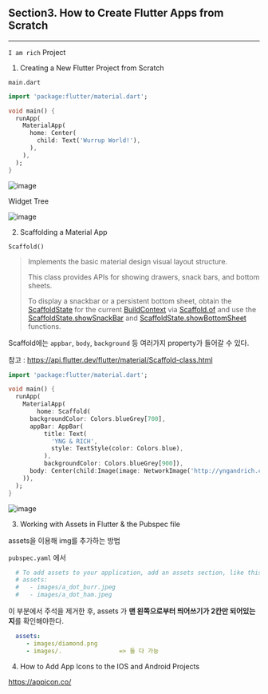 ## Section3. How to Create Flutter Apps from Scratch

---

`I am rich` Project

1. Creating a New Flutter Project from Scratch

`main.dart`

```dart
import 'package:flutter/material.dart';

void main() {
  runApp(
    MaterialApp(
      home: Center(
        child: Text('Wurrup World!'),
      ),
    ),
  );
}
```

![image](https://user-images.githubusercontent.com/43080040/80932165-3abc1800-8df9-11ea-9e85-b8c613f019d9.png)

Widget Tree

![image](https://user-images.githubusercontent.com/43080040/80932204-8078e080-8df9-11ea-873d-ccb25c8f7acb.png)

2. Scaffolding a Material App

`Scaffold()`

> Implements the basic material design visual layout structure.
>
> This class provides APIs for showing drawers, snack bars, and bottom sheets.
>
> To display a snackbar or a persistent bottom sheet, obtain the [ScaffoldState](https://api.flutter.dev/flutter/material/ScaffoldState-class.html) for the current [BuildContext](https://api.flutter.dev/flutter/widgets/BuildContext-class.html) via [Scaffold.of](https://api.flutter.dev/flutter/material/Scaffold/of.html) and use the [ScaffoldState.showSnackBar](https://api.flutter.dev/flutter/material/ScaffoldState/showSnackBar.html) and [ScaffoldState.showBottomSheet](https://api.flutter.dev/flutter/material/ScaffoldState/showBottomSheet.html) functions.

Scaffold에는 `appbar`, `body`, `background` 등 여러가지 property가 들어갈 수 있다.

참고 : https://api.flutter.dev/flutter/material/Scaffold-class.html

```dart
import 'package:flutter/material.dart';

void main() {
  runApp(
    MaterialApp(
        home: Scaffold(
      backgroundColor: Colors.blueGrey[700],
      appBar: AppBar(
          title: Text(
            'YNG & RICH',
            style: TextStyle(color: Colors.blue),
          ),
          backgroundColor: Colors.blueGrey[900]),
      body: Center(child:Image(image: NetworkImage('http://yngandrich.com/wp-content/themes/yngnrich/assets/images/logo_symbol_text.png') ,))
    )),
  );
}
```

![image](https://user-images.githubusercontent.com/43080040/80933142-5f19f380-8dfd-11ea-8063-a85685419e09.png)



3. Working with Assets in Flutter & the Pubspec file

assets을 이용해 img를 추가하는 방법

`pubspec.yaml` 에서

```yaml
  # To add assets to your application, add an assets section, like this:
  # assets:
  #   - images/a_dot_burr.jpeg
  #   - images/a_dot_ham.jpeg
```

이 부분에서 주석을 제거한 후, assets 가 **맨 왼쪽으로부터 띄어쓰기가 2칸만 되어있는지**를 확인해야한다.

```yaml
  assets:
     - images/diamond.png
     - images/.                => 둘 다 가능
```



4. How to Add App Icons to the IOS and Android Projects

https://appicon.co/